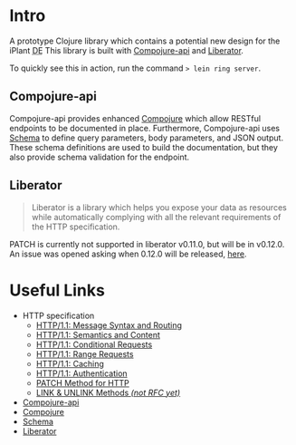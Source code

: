 # Intro

A prototype Clojure library which contains a potential new design for the iPlant 
<abbr title="Discovery Environment">DE</abbr> 
This library is built with [Compojure-api](https://github.com/metosin/compojure-api) and 
[Liberator](http://clojure-liberator.github.io/liberator/).

To quickly see this in action, run the command `> lein ring server`. 

## Compojure-api
Compojure-api provides enhanced [Compojure](https://github.com/weavejester/compojure) which allow
 RESTful endpoints to be documented in place. Furthermore, Compojure-api uses [Schema](https://github.com/Prismatic/schema) 
 to define query parameters, body parameters, and JSON output. These schema definitions are used 
 to build the documentation, but they also provide schema validation for the endpoint.
 
## Liberator
> Liberator is a library which helps you expose your data as resources while automatically 
> complying with all the relevant requirements of the HTTP specification. 

PATCH is currently not supported in liberator v0.11.0, but will be in v0.12.0. 
An issue was opened asking when 0.12.0 will be released, 
[here](https://github.com/clojure-liberator/liberator/issues/135).

# Useful Links
* HTTP specification
    * [HTTP/1.1: Message Syntax and Routing](http://tools.ietf.org/html/rfc7230)
    * [HTTP/1.1: Semantics and Content](http://tools.ietf.org/html/rfc7231)
    * [HTTP/1.1: Conditional Requests](http://tools.ietf.org/html/rfc7232)
    * [HTTP/1.1: Range Requests](http://tools.ietf.org/html/rfc7233)
    * [HTTP/1.1: Caching](http://tools.ietf.org/html/rfc7234)
    * [HTTP/1.1: Authentication](http://tools.ietf.org/html/rfc7235)
    * [PATCH Method for HTTP](http://tools.ietf.org/html/rfc5789)
    * [LINK & UNLINK Methods _(not RFC yet)_](http://tools.ietf.org/html/draft-snell-link-method-01)
* [Compojure-api](https://github.com/metosin/compojure-api) 
* [Compojure](https://github.com/weavejester/compojure)
* [Schema](https://github.com/Prismatic/schema) 
* [Liberator](http://clojure-liberator.github.io/liberator/)

